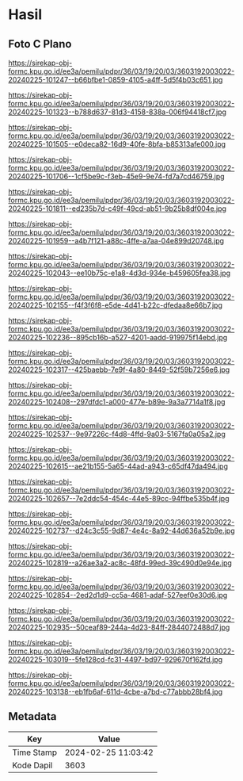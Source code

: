 # Hasil

## Foto C Plano

https://sirekap-obj-formc.kpu.go.id/ee3a/pemilu/pdpr/36/03/19/20/03/3603192003022-20240225-101247--b66bfbe1-0859-4105-a4ff-5d5f4b03c651.jpg

https://sirekap-obj-formc.kpu.go.id/ee3a/pemilu/pdpr/36/03/19/20/03/3603192003022-20240225-101323--b788d637-81d3-4158-838a-006f94418cf7.jpg

https://sirekap-obj-formc.kpu.go.id/ee3a/pemilu/pdpr/36/03/19/20/03/3603192003022-20240225-101505--e0deca82-16d9-40fe-8bfa-b85313afe000.jpg

https://sirekap-obj-formc.kpu.go.id/ee3a/pemilu/pdpr/36/03/19/20/03/3603192003022-20240225-101706--1cf5be9c-f3eb-45e9-9e74-fd7a7cd46759.jpg

https://sirekap-obj-formc.kpu.go.id/ee3a/pemilu/pdpr/36/03/19/20/03/3603192003022-20240225-101811--ed235b7d-c49f-49cd-ab51-9b25b8df004e.jpg

https://sirekap-obj-formc.kpu.go.id/ee3a/pemilu/pdpr/36/03/19/20/03/3603192003022-20240225-101959--a4b7f121-a88c-4ffe-a7aa-04e899d20748.jpg

https://sirekap-obj-formc.kpu.go.id/ee3a/pemilu/pdpr/36/03/19/20/03/3603192003022-20240225-102043--ee10b75c-e1a8-4d3d-934e-b459605fea38.jpg

https://sirekap-obj-formc.kpu.go.id/ee3a/pemilu/pdpr/36/03/19/20/03/3603192003022-20240225-102155--f4f3f6f8-e5de-4d41-b22c-dfedaa8e66b7.jpg

https://sirekap-obj-formc.kpu.go.id/ee3a/pemilu/pdpr/36/03/19/20/03/3603192003022-20240225-102236--895cb16b-a527-4201-aadd-919975f14ebd.jpg

https://sirekap-obj-formc.kpu.go.id/ee3a/pemilu/pdpr/36/03/19/20/03/3603192003022-20240225-102317--425baebb-7e9f-4a80-8449-52f59b7256e6.jpg

https://sirekap-obj-formc.kpu.go.id/ee3a/pemilu/pdpr/36/03/19/20/03/3603192003022-20240225-102408--297dfdc1-a000-477e-b89e-9a3a7714a1f8.jpg

https://sirekap-obj-formc.kpu.go.id/ee3a/pemilu/pdpr/36/03/19/20/03/3603192003022-20240225-102537--9e97226c-f4d8-4ffd-9a03-5167fa0a05a2.jpg

https://sirekap-obj-formc.kpu.go.id/ee3a/pemilu/pdpr/36/03/19/20/03/3603192003022-20240225-102615--ae21b155-5a65-44ad-a943-c65df47da494.jpg

https://sirekap-obj-formc.kpu.go.id/ee3a/pemilu/pdpr/36/03/19/20/03/3603192003022-20240225-102657--7e2ddc54-454c-44e5-89cc-94ffbe535b4f.jpg

https://sirekap-obj-formc.kpu.go.id/ee3a/pemilu/pdpr/36/03/19/20/03/3603192003022-20240225-102737--d24c3c55-9d87-4e4c-8a92-44d636a52b9e.jpg

https://sirekap-obj-formc.kpu.go.id/ee3a/pemilu/pdpr/36/03/19/20/03/3603192003022-20240225-102819--a26ae3a2-ac8c-48fd-99ed-39c490d0e94e.jpg

https://sirekap-obj-formc.kpu.go.id/ee3a/pemilu/pdpr/36/03/19/20/03/3603192003022-20240225-102854--2ed2d1d9-cc5a-4681-adaf-527eef0e30d6.jpg

https://sirekap-obj-formc.kpu.go.id/ee3a/pemilu/pdpr/36/03/19/20/03/3603192003022-20240225-102935--50ceaf89-244a-4d23-84ff-2844072488d7.jpg

https://sirekap-obj-formc.kpu.go.id/ee3a/pemilu/pdpr/36/03/19/20/03/3603192003022-20240225-103019--5fe128cd-fc31-4497-bd97-929670f162fd.jpg

https://sirekap-obj-formc.kpu.go.id/ee3a/pemilu/pdpr/36/03/19/20/03/3603192003022-20240225-103138--eb1fb6af-611d-4cbe-a7bd-c77abbb28bf4.jpg


## Metadata

| Key        | Value               |
| ---------- | ------------------- |
| Time Stamp | 2024-02-25 11:03:42 |
| Kode Dapil | 3603                |



